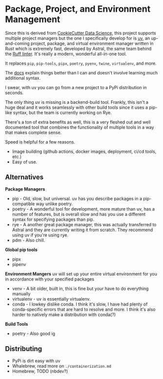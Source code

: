 # Package, Project, and Environment Management

Since this is derived from [CookieCutter Data Science](<>), this project supports multiple project managers but the one I specifically develop for is [uv](https://docs.astral.sh/uv/), an up-and-coming project, package, and virtual environment manager written in Rust which is extremely fast, developed by Astral, the same team behind the [Ruff linter](<>). It's really a modern, wonderful all-in-one tool.

It replaces `pip`, `pip-tools`, `pipx`, `poetry`, `pyenv`, `twine`, `virtualenv`, and more.

The [docs](https://docs.astral.sh/uv/) explain things better than I can and doesn't involve learning much additional syntax.

I swear, with uv you can go from a new project to a PyPi distribution in seconds.

The only thing uv is missing is a backend-build tool. Frankly, this isn't a huge deal and it works seamlessly with other build tools since it uses a pip-like syntax, but the team is currently working on Rye.

There's a ton of extra benefits as well, this is a very fleshed out and well documented tool that combines the functionality of multiple tools in a way that makes complete sense.

Speed is helpful for a few reasons.

- Image building (github actions, docker images, deployment, ci/cd tools, etc.)
- Easy of use.

## Alternatives

**Package Managers**

- pip - Old, slow, but universal. uv has you describe packages in a pip-compatible way unlike poetry.
- poetry - A wonderful tool for development, more mature than uv, has a number of features, but is overall slow and has you use a different syntax for specifying packages than pip.
- rye - A another great package manager, this was actually transferred to Astral and they are currently writing it from scratch. They recommend using uv if you're using rye.
- pdm - Also chill.

**Global pip tools**

- pipx
- pipenv

**Environment Mangers**
uv will set up your entire virtual environment for you in accordance with your specified packages

- venv - A bit older, built in, this is fine but your have to do everything manually
- virtualenv - uv is essentially virtualenv.
- conda - I lowkey dislike conda. I think it's slow, I have had plenty of conda-specific errors that are hard to resolve and more. I think it's also harder to natively make a distribution with conda(?)

**Build Tools**

- poetry - Also good ig

## Distributing

- PyPi is dirt easy with uv
- Whalebrew, read more on `./containerization.md`
- Homebrew, TODO
  (nbdev?)
